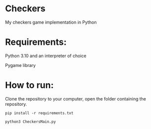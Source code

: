 # Checkers
My checkers game implementation in Python

# Requirements:
Python 3.10 and an interpreter of choice 

Pygame library

# How to run:
 Clone the repository to your computer, open the folder containing the repository.
 
 ```pip install -r requirements.txt```
 
 ```python3 CheckersMain.py```
